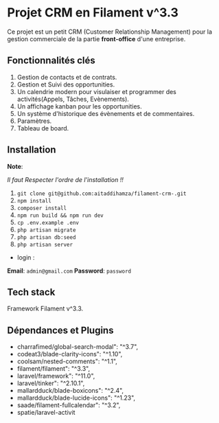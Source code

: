 # Projet CRM en Filament v^3.3

Ce projet est un petit CRM (Customer Relationship Management) pour la gestion commerciale de la partie **front-office** d'une entreprise.

## Fonctionnalités clés

1. Gestion de contacts et de contrats.
3. Gestion et Suivi des opportunities.
4. Un calendrie modern pour visulaiser et programmer des activités(Appels, Tâches, Evènements).
5. Un affichage kanban pour les opportunities.
6. Un système d'historique des évènements et de commentaires.
7. Paramètres.
8. Tableau de board.

## Installation

**Note**:

*Il faut Respecter l'ordre de l'installation !!*

1. `git clone git@github.com:aitaddihamza/filament-crm-.git`
2. `npm install`
3. `composer install`
4. `npm run build && npm run dev`
5. `cp .env.example .env`
6. `php artisan migrate`
7. `php artisan db:seed`
8. `php artisan server`

* login :

**Email**: `admin@gmail.com`
**Password**: `password`

## Tech stack

Framework Filament v^3.3.

## Dépendances et Plugins

* charrafimed/global-search-modal": "^3.7",
* codeat3/blade-clarity-icons": "^1.10",
* coolsam/nested-comments": "^1.1",
* filament/filament": "^3.3",
* laravel/framework": "^11.0",
* laravel/tinker": "^2.10.1",
* mallardduck/blade-boxicons": "^2.4",
* mallardduck/blade-lucide-icons": "^1.23",
* saade/filament-fullcalendar": "^3.2",
* spatie/laravel-activit
